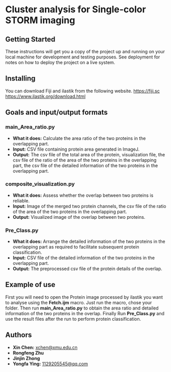 # Cluster analysis for Single-color STORM imaging

## Getting Started

These instructions will get you a copy of the project up and running on your local machine for development and testing purposes. See deployment for notes on how to deploy the project on a live system.

## Installing
You can download Fiji and ilastik from the following website.
https://fiji.sc
https://www.ilastik.org/download.html

## Goals and input/output formats

 ### main_Area_ratio.py
 

 - **What it does:** Calculate the area ratio of the two proteins in the overlapping part.
 - **Input:** CSV file containing protein area generated in ImageJ.
 - **Output:** The csv file of the total area of the protein, visualization file, the csv file of the ratio of the area of the two proteins in the overlapping part, the csv file of the detailed information of the two proteins in the overlapping part.
 
 ### composite_visualization.py
 
 - **What it does:** Assess whether the overlap between two proteins is reliable.
 - **Input:** Image of the merged two protein channels, the csv file of the ratio of the area of the two proteins in the overlapping part.
 - **Output:** Visualized image of the overlap between two proteins.

### Pre_Class.py

 - **What it does:** Arrange the detailed information of the two proteins in the overlapping part as required to facilitate subsequent protein classification.
 - **Input:** CSV file of the detailed information of the two proteins in the overlapping part.
 - **Output:** The preprocessed csv file of the protein details of the overlap.

## Example of use
First you will need to open the Protein image processed by ilastik you want to analyse using the **Fetch.ijm** macro. Just run the macro, chose your folder.
Then run **main_Area_ratio.py** to obtain the area ratio and detailed information of the two proteins in the overlap.
Finally Run **Pre_Class.py** and use the result files after the run to perform protein classification.

## Authors

 - **Xin Chen:** xchen@xmu.edu.cn
 - **Rongfeng Zhu**
 - **Jinjin Zhong**
 - **Yongfa Ying:** 1129205545@qq.com

